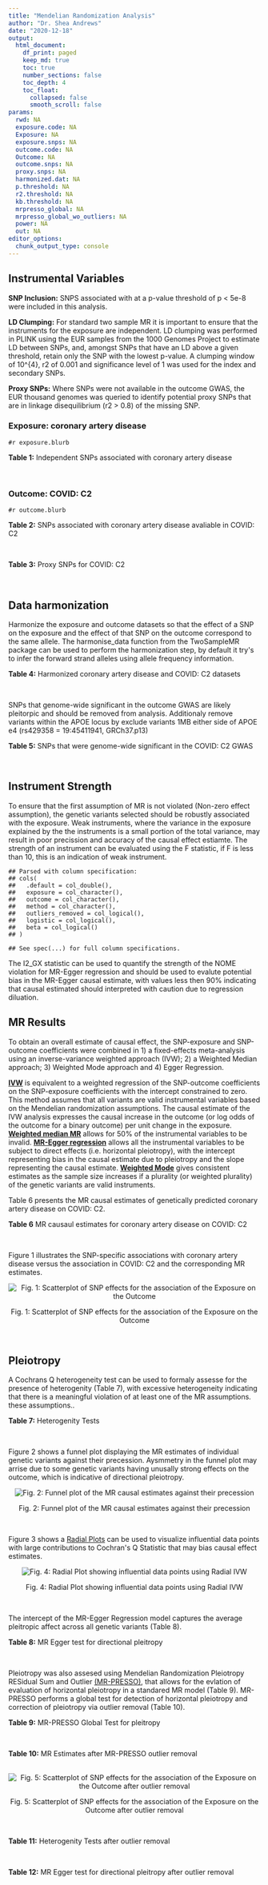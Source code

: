 ```yaml
---
title: "Mendelian Randomization Analysis"
author: "Dr. Shea Andrews"
date: "2020-12-18"
output:
  html_document:
    df_print: paged
    keep_md: true
    toc: true
    number_sections: false
    toc_depth: 4
    toc_float:
      collapsed: false
      smooth_scroll: false
params:
  rwd: NA
  exposure.code: NA
  Exposure: NA
  exposure.snps: NA
  outcome.code: NA
  Outcome: NA
  outcome.snps: NA
  proxy.snps: NA
  harmonized.dat: NA
  p.threshold: NA
  r2.threshold: NA
  kb.threshold: NA
  mrpresso_global: NA
  mrpresso_global_wo_outliers: NA
  power: NA
  out: NA
editor_options:
  chunk_output_type: console
---
```







## Instrumental Variables
**SNP Inclusion:** SNPS associated with at a p-value threshold of p < 5e-8 were included in this analysis.
<br>

**LD Clumping:** For standard two sample MR it is important to ensure that the instruments for the exposure are independent. LD clumping was performed in PLINK using the EUR samples from the 1000 Genomes Project to estimate LD between SNPs, and, amongst SNPs that have an LD above a given threshold, retain only the SNP with the lowest p-value. A clumping window of 10^{4}, r2 of 0.001 and significance level of 1 was used for the index and secondary SNPs.
<br>

**Proxy SNPs:** Where SNPs were not available in the outcome GWAS, the EUR thousand genomes was queried to identify potential proxy SNPs that are in linkage disequilibrium (r2 > 0.8) of the missing SNP.
<br>

### Exposure: coronary artery disease
`#r exposure.blurb`
<br>

**Table 1:** Independent SNPs associated with coronary artery disease
<div data-pagedtable="false">
  <script data-pagedtable-source type="application/json">
{"columns":[{"label":["SNP"],"name":[1],"type":["chr"],"align":["left"]},{"label":["CHROM"],"name":[2],"type":["dbl"],"align":["right"]},{"label":["POS"],"name":[3],"type":["dbl"],"align":["right"]},{"label":["REF"],"name":[4],"type":["chr"],"align":["left"]},{"label":["ALT"],"name":[5],"type":["chr"],"align":["left"]},{"label":["AF"],"name":[6],"type":["dbl"],"align":["right"]},{"label":["BETA"],"name":[7],"type":["dbl"],"align":["right"]},{"label":["SE"],"name":[8],"type":["dbl"],"align":["right"]},{"label":["Z"],"name":[9],"type":["dbl"],"align":["right"]},{"label":["P"],"name":[10],"type":["dbl"],"align":["right"]},{"label":["N"],"name":[11],"type":["dbl"],"align":["right"]},{"label":["TRAIT"],"name":[12],"type":["chr"],"align":["left"]}],"data":[{"1":"rs9970807","2":"1","3":"56965664","4":"C","5":"T","6":"0.084903","7":"-0.125750","8":"0.0166950","9":"-7.532200","10":"5.00e-14","11":"184305","12":"coronary_artery_disease"},{"1":"rs7528419","2":"1","3":"109817192","4":"A","5":"G","6":"0.214180","7":"-0.114530","8":"0.0114820","9":"-9.974740","10":"1.97e-23","11":"184305","12":"coronary_artery_disease"},{"1":"rs6689306","2":"1","3":"154395946","4":"A","5":"G","6":"0.552455","7":"-0.056012","8":"0.0094061","9":"-5.954859","10":"2.60e-09","11":"184305","12":"coronary_artery_disease"},{"1":"rs67180937","2":"1","3":"222823743","4":"T","5":"G","6":"0.663052","7":"0.078807","8":"0.0110551","9":"7.128565","10":"1.01e-12","11":"184305","12":"coronary_artery_disease"},{"1":"rs16986953","2":"2","3":"19942473","4":"G","5":"A","6":"0.104706","7":"0.085160","8":"0.0150265","9":"5.667320","10":"1.45e-08","11":"184305","12":"coronary_artery_disease"},{"1":"rs515135","2":"2","3":"21286057","4":"T","5":"C","6":"0.791985","7":"0.067499","8":"0.0121924","9":"5.536154","10":"3.09e-08","11":"184305","12":"coronary_artery_disease"},{"1":"rs7568458","2":"2","3":"85788175","4":"T","5":"A","6":"0.448518","7":"0.059618","8":"0.0095093","9":"6.269440","10":"3.62e-10","11":"184305","12":"coronary_artery_disease"},{"1":"rs17678683","2":"2","3":"145286559","4":"T","5":"G","6":"0.087681","7":"0.098786","8":"0.0166548","9":"5.931380","10":"3.00e-09","11":"184305","12":"coronary_artery_disease"},{"1":"rs115654617","2":"2","3":"203893999","4":"C","5":"A","6":"0.106962","7":"0.137846","8":"0.0158314","9":"8.707130","10":"3.12e-18","11":"184305","12":"coronary_artery_disease"},{"1":"rs1199338","2":"3","3":"138087467","4":"A","5":"C","6":"0.161866","7":"0.073596","8":"0.0124987","9":"5.888290","10":"3.90e-09","11":"184305","12":"coronary_artery_disease"},{"1":"rs17087335","2":"4","3":"57838583","4":"G","5":"T","6":"0.214637","7":"0.060764","8":"0.0111159","9":"5.466400","10":"4.59e-08","11":"184305","12":"coronary_artery_disease"},{"1":"rs4593108","2":"4","3":"148281001","4":"C","5":"G","6":"0.204651","7":"-0.070830","8":"0.0115558","9":"-6.129390","10":"8.82e-10","11":"184305","12":"coronary_artery_disease"},{"1":"rs9349379","2":"6","3":"12903957","4":"A","5":"G","6":"0.431606","7":"0.131836","8":"0.0096527","9":"13.657900","10":"1.81e-42","11":"184305","12":"coronary_artery_disease"},{"1":"rs56336142","2":"6","3":"39134099","4":"T","5":"C","6":"0.192738","7":"-0.066813","8":"0.0118763","9":"-5.625740","10":"1.85e-08","11":"184305","12":"coronary_artery_disease"},{"1":"rs12202017","2":"6","3":"134173151","4":"A","5":"G","6":"0.300047","7":"-0.066813","8":"0.0099612","9":"-6.707320","10":"1.98e-11","11":"184305","12":"coronary_artery_disease"},{"1":"rs9457927","2":"6","3":"160910282","4":"A","5":"G","6":"0.018743","7":"0.357354","8":"0.0373549","9":"9.566460","10":"1.11e-21","11":"184305","12":"coronary_artery_disease"},{"1":"rs55730499","2":"6","3":"161005610","4":"C","5":"T","6":"0.056243","7":"0.316641","8":"0.0242403","9":"13.062600","10":"5.39e-39","11":"184305","12":"coronary_artery_disease"},{"1":"rs2107595","2":"7","3":"19049388","4":"G","5":"A","6":"0.200470","7":"0.073415","8":"0.0112951","9":"6.499720","10":"8.05e-11","11":"184305","12":"coronary_artery_disease"},{"1":"rs11556924","2":"7","3":"129663496","4":"C","5":"T","6":"0.313325","7":"-0.072569","8":"0.0110605","9":"-6.561100","10":"5.34e-11","11":"184305","12":"coronary_artery_disease"},{"1":"rs3918226","2":"7","3":"150690176","4":"C","5":"T","6":"0.064515","7":"0.133315","8":"0.0221275","9":"6.024860","10":"1.69e-09","11":"184305","12":"coronary_artery_disease"},{"1":"rs2891168","2":"9","3":"22098619","4":"A","5":"G","6":"0.488668","7":"0.193401","8":"0.0091877","9":"21.050000","10":"2.29e-98","11":"184305","12":"coronary_artery_disease"},{"1":"rs2519093","2":"9","3":"136141870","4":"C","5":"T","6":"0.190872","7":"0.079704","8":"0.0117524","9":"6.781930","10":"1.19e-11","11":"184305","12":"coronary_artery_disease"},{"1":"rs2487928","2":"10","3":"30323892","4":"G","5":"A","6":"0.418221","7":"0.062633","8":"0.0095049","9":"6.589550","10":"4.41e-11","11":"184305","12":"coronary_artery_disease"},{"1":"rs1870634","2":"10","3":"44480811","4":"T","5":"G","6":"0.637485","7":"0.075878","8":"0.0097113","9":"7.813372","10":"5.55e-15","11":"184305","12":"coronary_artery_disease"},{"1":"rs1412444","2":"10","3":"91002927","4":"C","5":"T","6":"0.369131","7":"0.066812","8":"0.0096809","9":"6.901420","10":"5.15e-12","11":"184305","12":"coronary_artery_disease"},{"1":"rs11191416","2":"10","3":"104604916","4":"T","5":"G","6":"0.127470","7":"-0.079249","8":"0.0135252","9":"-5.859360","10":"4.65e-09","11":"184305","12":"coronary_artery_disease"},{"1":"rs10840293","2":"11","3":"9751196","4":"G","5":"A","6":"0.549821","7":"0.054714","8":"0.0096190","9":"5.688117","10":"1.28e-08","11":"184305","12":"coronary_artery_disease"},{"1":"rs2128739","2":"11","3":"103673277","4":"A","5":"C","6":"0.676464","7":"-0.065565","8":"0.0100568","9":"-6.519469","10":"7.05e-11","11":"184305","12":"coronary_artery_disease"},{"1":"rs2681472","2":"12","3":"90008959","4":"A","5":"G","6":"0.201306","7":"0.074114","8":"0.0113331","9":"6.539610","10":"6.17e-11","11":"184305","12":"coronary_artery_disease"},{"1":"rs11065979","2":"12","3":"112059557","4":"C","5":"T","6":"0.365499","7":"0.068556","8":"0.0107672","9":"6.367110","10":"1.93e-10","11":"184305","12":"coronary_artery_disease"},{"1":"rs11838776","2":"13","3":"111040681","4":"G","5":"A","6":"0.263277","7":"0.068566","8":"0.0107552","9":"6.375150","10":"1.83e-10","11":"184305","12":"coronary_artery_disease"},{"1":"rs10139550","2":"14","3":"100145710","4":"C","5":"G","6":"0.423033","7":"0.055380","8":"0.0097569","9":"5.675980","10":"1.38e-08","11":"184305","12":"coronary_artery_disease"},{"1":"rs56062135","2":"15","3":"67455630","4":"C","5":"T","6":"0.205729","7":"-0.069743","8":"0.0118937","9":"-5.863860","10":"4.52e-09","11":"184305","12":"coronary_artery_disease"},{"1":"rs4468572","2":"15","3":"79124475","4":"T","5":"C","6":"0.585831","7":"0.077234","8":"0.0095277","9":"8.106259","10":"4.44e-16","11":"184305","12":"coronary_artery_disease"},{"1":"rs8042271","2":"15","3":"89574218","4":"G","5":"A","6":"0.097718","7":"-0.096711","8":"0.0175662","9":"-5.505516","10":"3.68e-08","11":"184305","12":"coronary_artery_disease"},{"1":"rs7212798","2":"17","3":"59013488","4":"T","5":"C","6":"0.146516","7":"0.079961","8":"0.0142216","9":"5.622500","10":"1.88e-08","11":"184305","12":"coronary_artery_disease"},{"1":"rs663129","2":"18","3":"57838401","4":"G","5":"A","6":"0.256835","7":"0.058163","8":"0.0105173","9":"5.530220","10":"3.20e-08","11":"184305","12":"coronary_artery_disease"},{"1":"rs56289821","2":"19","3":"11188247","4":"G","5":"A","6":"0.100378","7":"-0.133610","8":"0.0170415","9":"-7.840270","10":"4.44e-15","11":"184305","12":"coronary_artery_disease"},{"1":"rs4420638","2":"19","3":"45422946","4":"A","5":"G","6":"0.166036","7":"0.091906","8":"0.0140977","9":"6.519220","10":"7.07e-11","11":"184305","12":"coronary_artery_disease"},{"1":"rs28451064","2":"21","3":"35593827","4":"G","5":"A","6":"0.121186","7":"0.127571","8":"0.0159520","9":"7.997180","10":"1.33e-15","11":"184305","12":"coronary_artery_disease"},{"1":"rs180803","2":"22","3":"24658858","4":"G","5":"T","6":"0.029268","7":"-0.180923","8":"0.0283062","9":"-6.391639","10":"1.64e-10","11":"184305","12":"coronary_artery_disease"}],"options":{"columns":{"min":{},"max":[10]},"rows":{"min":[10],"max":[10]},"pages":{}}}
  </script>
</div>
<br>

### Outcome: COVID: C2
`#r outcome.blurb`
<br>

**Table 2:** SNPs associated with coronary artery disease avaliable in COVID: C2
<div data-pagedtable="false">
  <script data-pagedtable-source type="application/json">
{"columns":[{"label":["SNP"],"name":[1],"type":["chr"],"align":["left"]},{"label":["CHROM"],"name":[2],"type":["dbl"],"align":["right"]},{"label":["POS"],"name":[3],"type":["dbl"],"align":["right"]},{"label":["REF"],"name":[4],"type":["chr"],"align":["left"]},{"label":["ALT"],"name":[5],"type":["chr"],"align":["left"]},{"label":["AF"],"name":[6],"type":["dbl"],"align":["right"]},{"label":["BETA"],"name":[7],"type":["dbl"],"align":["right"]},{"label":["SE"],"name":[8],"type":["dbl"],"align":["right"]},{"label":["Z"],"name":[9],"type":["dbl"],"align":["right"]},{"label":["P"],"name":[10],"type":["dbl"],"align":["right"]},{"label":["N"],"name":[11],"type":["dbl"],"align":["right"]},{"label":["TRAIT"],"name":[12],"type":["chr"],"align":["left"]}],"data":[{"1":"rs9970807","2":"1","3":"56965664","4":"C","5":"T","6":"0.09722","7":"-3.7619e-02","8":"0.018219","9":"-2.06482244","10":"3.893e-02","11":"1393695","12":"covid_vs._population__eur"},{"1":"rs7528419","2":"1","3":"109817192","4":"A","5":"G","6":"0.22230","7":"-1.6701e-03","8":"0.012650","9":"-0.13202372","10":"8.950e-01","11":"1393695","12":"covid_vs._population__eur"},{"1":"rs6689306","2":"1","3":"154395946","4":"A","5":"G","6":"0.56770","7":"-1.7368e-02","8":"0.011021","9":"-1.57590055","10":"1.151e-01","11":"1378020","12":"covid_vs._population__eur"},{"1":"rs67180937","2":"1","3":"222823743","4":"T","5":"G","6":"0.72510","7":"1.7333e-02","8":"0.019328","9":"0.89678187","10":"3.698e-01","11":"630585","12":"covid_vs._population__eur"},{"1":"rs16986953","2":"2","3":"19942473","4":"G","5":"A","6":"0.07376","7":"-1.2230e-02","8":"0.020091","9":"-0.60873028","10":"5.427e-01","11":"1393695","12":"covid_vs._population__eur"},{"1":"rs515135","2":"2","3":"21286057","4":"T","5":"C","6":"0.81790","7":"-1.7656e-02","8":"0.013612","9":"-1.29709080","10":"1.946e-01","11":"1383639","12":"covid_vs._population__eur"},{"1":"rs7568458","2":"2","3":"85788175","4":"T","5":"A","6":"0.44740","7":"-1.9004e-02","8":"0.010485","9":"-1.81249404","10":"6.991e-02","11":"1393694","12":"covid_vs._population__eur"},{"1":"rs17678683","2":"2","3":"145286559","4":"T","5":"G","6":"0.10260","7":"4.6212e-03","8":"0.018187","9":"0.25409358","10":"7.994e-01","11":"1393995","12":"covid_vs._population__eur"},{"1":"rs115654617","2":"2","3":"203893999","4":"C","5":"A","6":"0.12820","7":"-8.8760e-03","8":"0.015596","9":"-0.56912029","10":"5.693e-01","11":"1393995","12":"covid_vs._population__eur"},{"1":"rs1199338","2":"3","3":"138087467","4":"A","5":"C","6":"0.16240","7":"7.1910e-03","8":"0.014185","9":"0.50694395","10":"6.122e-01","11":"1393695","12":"covid_vs._population__eur"},{"1":"rs17087335","2":"4","3":"57838583","4":"G","5":"T","6":"0.20770","7":"6.7215e-03","8":"0.013264","9":"0.50674759","10":"6.123e-01","11":"1393695","12":"covid_vs._population__eur"},{"1":"rs4593108","2":"4","3":"148281001","4":"C","5":"G","6":"0.17860","7":"-7.3376e-03","8":"0.014377","9":"-0.51037073","10":"6.098e-01","11":"1383639","12":"covid_vs._population__eur"},{"1":"rs9349379","2":"6","3":"12903957","4":"A","5":"G","6":"0.41850","7":"-1.3790e-02","8":"0.010605","9":"-1.30033003","10":"1.935e-01","11":"1393695","12":"covid_vs._population__eur"},{"1":"rs56336142","2":"6","3":"39134099","4":"T","5":"C","6":"0.22630","7":"-1.9535e-03","8":"0.013257","9":"-0.14735611","10":"8.829e-01","11":"1383637","12":"covid_vs._population__eur"},{"1":"rs12202017","2":"6","3":"134173151","4":"A","5":"G","6":"0.27320","7":"-3.3946e-02","8":"0.012567","9":"-2.70120156","10":"6.908e-03","11":"1374519","12":"covid_vs._population__eur"},{"1":"rs9457927","2":"6","3":"160910282","4":"A","5":"G","6":"0.02435","7":"1.5506e-03","8":"0.043319","9":"0.03579492","10":"9.714e-01","11":"1382975","12":"covid_vs._population__eur"},{"1":"rs55730499","2":"6","3":"161005610","4":"C","5":"T","6":"0.07249","7":"-6.0944e-03","8":"0.021085","9":"-0.28903960","10":"7.725e-01","11":"1393995","12":"covid_vs._population__eur"},{"1":"rs2107595","2":"7","3":"19049388","4":"G","5":"A","6":"0.17330","7":"9.1964e-03","8":"0.014895","9":"0.61741524","10":"5.370e-01","11":"1374519","12":"covid_vs._population__eur"},{"1":"rs11556924","2":"7","3":"129663496","4":"C","5":"T","6":"0.36860","7":"-2.2129e-02","8":"0.010728","9":"-2.06273304","10":"3.914e-02","11":"1393695","12":"covid_vs._population__eur"},{"1":"rs3918226","2":"7","3":"150690176","4":"C","5":"T","6":"0.08606","7":"5.7996e-03","8":"0.019738","9":"0.29382916","10":"7.689e-01","11":"1383639","12":"covid_vs._population__eur"},{"1":"rs2891168","2":"9","3":"22098619","4":"A","5":"G","6":"0.46620","7":"7.8104e-04","8":"0.010482","9":"0.07451250","10":"9.406e-01","11":"1393695","12":"covid_vs._population__eur"},{"1":"rs2519093","2":"9","3":"136141870","4":"C","5":"T","6":"0.18480","7":"1.0131e-01","8":"0.013505","9":"7.50167000","10":"6.304e-14","11":"1378242","12":"covid_vs._population__eur"},{"1":"rs2487928","2":"10","3":"30323892","4":"G","5":"A","6":"0.45360","7":"9.7287e-03","8":"0.010908","9":"0.89188669","10":"3.724e-01","11":"1383639","12":"covid_vs._population__eur"},{"1":"rs1870634","2":"10","3":"44480811","4":"T","5":"G","6":"0.67110","7":"9.8367e-03","8":"0.011094","9":"0.88666847","10":"3.753e-01","11":"1393995","12":"covid_vs._population__eur"},{"1":"rs1412444","2":"10","3":"91002927","4":"C","5":"T","6":"0.35910","7":"-5.3552e-03","8":"0.011004","9":"-0.48665940","10":"6.265e-01","11":"1393695","12":"covid_vs._population__eur"},{"1":"rs11191416","2":"10","3":"104604916","4":"T","5":"G","6":"0.10230","7":"-2.3320e-02","8":"0.018349","9":"-1.27091395","10":"2.038e-01","11":"1384575","12":"covid_vs._population__eur"},{"1":"rs10840293","2":"11","3":"9751196","4":"G","5":"A","6":"0.58670","7":"2.3908e-02","8":"0.016827","9":"1.42081179","10":"1.554e-01","11":"1279534","12":"covid_vs._population__eur"},{"1":"rs2128739","2":"11","3":"103673277","4":"A","5":"C","6":"0.73360","7":"9.5019e-05","8":"0.015954","9":"0.00595581","10":"9.952e-01","11":"1298710","12":"covid_vs._population__eur"},{"1":"rs2681472","2":"12","3":"90008959","4":"A","5":"G","6":"0.15850","7":"-8.1576e-03","8":"0.013823","9":"-0.59014686","10":"5.551e-01","11":"1393695","12":"covid_vs._population__eur"},{"1":"rs11065979","2":"12","3":"112059557","4":"C","5":"T","6":"0.40800","7":"-2.6078e-02","8":"0.015584","9":"-1.67338296","10":"9.425e-02","11":"1288654","12":"covid_vs._population__eur"},{"1":"rs11838776","2":"13","3":"111040681","4":"G","5":"A","6":"0.28220","7":"-1.2736e-02","8":"0.012511","9":"-1.01798417","10":"3.087e-01","11":"1374519","12":"covid_vs._population__eur"},{"1":"rs10139550","2":"14","3":"100145710","4":"C","5":"G","6":"0.43300","7":"5.5432e-03","8":"0.010895","9":"0.50878385","10":"6.109e-01","11":"1383639","12":"covid_vs._population__eur"},{"1":"rs56062135","2":"15","3":"67455630","4":"C","5":"T","6":"0.24550","7":"9.1865e-03","8":"0.012671","9":"0.72500197","10":"4.684e-01","11":"1384575","12":"covid_vs._population__eur"},{"1":"rs4468572","2":"15","3":"79124475","4":"T","5":"C","6":"0.59670","7":"1.6924e-02","8":"0.010945","9":"1.54627684","10":"1.220e-01","11":"1383639","12":"covid_vs._population__eur"},{"1":"rs8042271","2":"15","3":"89574218","4":"G","5":"A","6":"0.07081","7":"-4.0008e-02","8":"0.026266","9":"-1.52318587","10":"1.277e-01","11":"1383639","12":"covid_vs._population__eur"},{"1":"rs7212798","2":"17","3":"59013488","4":"T","5":"C","6":"0.15400","7":"-1.9843e-02","8":"0.016144","9":"-1.22912537","10":"2.190e-01","11":"1196736","12":"covid_vs._population__eur"},{"1":"rs663129","2":"18","3":"57838401","4":"G","5":"A","6":"0.22860","7":"-5.0172e-03","8":"0.012324","9":"-0.40710808","10":"6.839e-01","11":"1393031","12":"covid_vs._population__eur"},{"1":"rs56289821","2":"19","3":"11188247","4":"G","5":"A","6":"0.11230","7":"-2.1007e-02","8":"0.016203","9":"-1.29648830","10":"1.948e-01","11":"1393995","12":"covid_vs._population__eur"},{"1":"rs4420638","2":"19","3":"45422946","4":"A","5":"G","6":"0.20660","7":"3.0370e-02","8":"0.013685","9":"2.21921812","10":"2.648e-02","11":"1393695","12":"covid_vs._population__eur"},{"1":"rs28451064","2":"21","3":"35593827","4":"G","5":"A","6":"0.14130","7":"-2.0575e-02","8":"0.016452","9":"-1.25060783","10":"2.111e-01","11":"1383639","12":"covid_vs._population__eur"},{"1":"rs180803","2":"NA","3":"NA","4":"NA","5":"NA","6":"NA","7":"NA","8":"NA","9":"NA","10":"NA","11":"NA","12":"NA"}],"options":{"columns":{"min":{},"max":[10]},"rows":{"min":[10],"max":[10]},"pages":{}}}
  </script>
</div>
<br>

**Table 3:** Proxy SNPs for COVID: C2
<div data-pagedtable="false">
  <script data-pagedtable-source type="application/json">
{"columns":[{"label":["target_snp"],"name":[1],"type":["chr"],"align":["left"]},{"label":["proxy_snp"],"name":[2],"type":["chr"],"align":["left"]},{"label":["ld.r2"],"name":[3],"type":["dbl"],"align":["right"]},{"label":["Dprime"],"name":[4],"type":["dbl"],"align":["right"]},{"label":["PHASE"],"name":[5],"type":["chr"],"align":["left"]},{"label":["X12"],"name":[6],"type":["lgl"],"align":["right"]},{"label":["CHROM"],"name":[7],"type":["dbl"],"align":["right"]},{"label":["POS"],"name":[8],"type":["dbl"],"align":["right"]},{"label":["REF.proxy"],"name":[9],"type":["lgl"],"align":["right"]},{"label":["ALT.proxy"],"name":[10],"type":["chr"],"align":["left"]},{"label":["AF"],"name":[11],"type":["dbl"],"align":["right"]},{"label":["BETA"],"name":[12],"type":["dbl"],"align":["right"]},{"label":["SE"],"name":[13],"type":["dbl"],"align":["right"]},{"label":["Z"],"name":[14],"type":["dbl"],"align":["right"]},{"label":["P"],"name":[15],"type":["dbl"],"align":["right"]},{"label":["N"],"name":[16],"type":["dbl"],"align":["right"]},{"label":["TRAIT"],"name":[17],"type":["chr"],"align":["left"]},{"label":["ref"],"name":[18],"type":["lgl"],"align":["right"]},{"label":["ref.proxy"],"name":[19],"type":["chr"],"align":["left"]},{"label":["alt"],"name":[20],"type":["chr"],"align":["left"]},{"label":["alt.proxy"],"name":[21],"type":["lgl"],"align":["right"]},{"label":["ALT"],"name":[22],"type":["lgl"],"align":["right"]},{"label":["REF"],"name":[23],"type":["chr"],"align":["left"]},{"label":["proxy.outcome"],"name":[24],"type":["lgl"],"align":["right"]}],"data":[{"1":"rs180803","2":"rs5760293","3":"1","4":"1","5":"TG/GT","6":"NA","7":"22","8":"24662171","9":"TRUE","10":"G","11":"0.01608","12":"-0.032894","13":"0.053102","14":"-0.6194494","15":"0.5356","16":"1371866","17":"covid_vs._population__eur","18":"TRUE","19":"G","20":"G","21":"TRUE","22":"TRUE","23":"G","24":"TRUE"}],"options":{"columns":{"min":{},"max":[10]},"rows":{"min":[10],"max":[10]},"pages":{}}}
  </script>
</div>
<br>

## Data harmonization
Harmonize the exposure and outcome datasets so that the effect of a SNP on the exposure and the effect of that SNP on the outcome correspond to the same allele. The harmonise_data function from the TwoSampleMR package can be used to perform the harmonization step, by default it try's to infer the forward strand alleles using allele frequency information.
<br>

**Table 4:** Harmonized coronary artery disease and COVID: C2 datasets
<div data-pagedtable="false">
  <script data-pagedtable-source type="application/json">
{"columns":[{"label":["SNP"],"name":[1],"type":["chr"],"align":["left"]},{"label":["effect_allele.exposure"],"name":[2],"type":["chr"],"align":["left"]},{"label":["other_allele.exposure"],"name":[3],"type":["chr"],"align":["left"]},{"label":["effect_allele.outcome"],"name":[4],"type":["chr"],"align":["left"]},{"label":["other_allele.outcome"],"name":[5],"type":["chr"],"align":["left"]},{"label":["beta.exposure"],"name":[6],"type":["dbl"],"align":["right"]},{"label":["beta.outcome"],"name":[7],"type":["dbl"],"align":["right"]},{"label":["eaf.exposure"],"name":[8],"type":["dbl"],"align":["right"]},{"label":["eaf.outcome"],"name":[9],"type":["dbl"],"align":["right"]},{"label":["remove"],"name":[10],"type":["lgl"],"align":["right"]},{"label":["palindromic"],"name":[11],"type":["lgl"],"align":["right"]},{"label":["ambiguous"],"name":[12],"type":["lgl"],"align":["right"]},{"label":["id.outcome"],"name":[13],"type":["chr"],"align":["left"]},{"label":["chr.outcome"],"name":[14],"type":["dbl"],"align":["right"]},{"label":["pos.outcome"],"name":[15],"type":["dbl"],"align":["right"]},{"label":["se.outcome"],"name":[16],"type":["dbl"],"align":["right"]},{"label":["z.outcome"],"name":[17],"type":["dbl"],"align":["right"]},{"label":["pval.outcome"],"name":[18],"type":["dbl"],"align":["right"]},{"label":["samplesize.outcome"],"name":[19],"type":["dbl"],"align":["right"]},{"label":["outcome"],"name":[20],"type":["chr"],"align":["left"]},{"label":["mr_keep.outcome"],"name":[21],"type":["lgl"],"align":["right"]},{"label":["pval_origin.outcome"],"name":[22],"type":["chr"],"align":["left"]},{"label":["chr.exposure"],"name":[23],"type":["dbl"],"align":["right"]},{"label":["pos.exposure"],"name":[24],"type":["dbl"],"align":["right"]},{"label":["se.exposure"],"name":[25],"type":["dbl"],"align":["right"]},{"label":["z.exposure"],"name":[26],"type":["dbl"],"align":["right"]},{"label":["pval.exposure"],"name":[27],"type":["dbl"],"align":["right"]},{"label":["samplesize.exposure"],"name":[28],"type":["dbl"],"align":["right"]},{"label":["exposure"],"name":[29],"type":["chr"],"align":["left"]},{"label":["mr_keep.exposure"],"name":[30],"type":["lgl"],"align":["right"]},{"label":["pval_origin.exposure"],"name":[31],"type":["chr"],"align":["left"]},{"label":["id.exposure"],"name":[32],"type":["chr"],"align":["left"]},{"label":["action"],"name":[33],"type":["dbl"],"align":["right"]},{"label":["mr_keep"],"name":[34],"type":["lgl"],"align":["right"]},{"label":["pt"],"name":[35],"type":["dbl"],"align":["right"]},{"label":["pleitropy_keep"],"name":[36],"type":["lgl"],"align":["right"]},{"label":["mrpresso_RSSobs"],"name":[37],"type":["dbl"],"align":["right"]},{"label":["mrpresso_pval"],"name":[38],"type":["chr"],"align":["left"]},{"label":["mrpresso_keep"],"name":[39],"type":["lgl"],"align":["right"]}],"data":[{"1":"rs10139550","2":"G","3":"C","4":"G","5":"C","6":"0.055380","7":"5.5432e-03","8":"0.423033","9":"0.43300","10":"FALSE","11":"TRUE","12":"TRUE","13":"Urkjfi","14":"14","15":"100145710","16":"0.010895","17":"0.50878385","18":"6.109e-01","19":"1383639","20":"covidhgi2020anaC2v4eur23andMe","21":"TRUE","22":"reported","23":"14","24":"100145710","25":"0.0097569","26":"5.675980","27":"1.38e-08","28":"184305","29":"Nikpay2015cad","30":"TRUE","31":"reported","32":"YZY8xq","33":"2","34":"FALSE","35":"5e-08","36":"TRUE","37":"NA","38":"NA","39":"NA"},{"1":"rs10840293","2":"A","3":"G","4":"A","5":"G","6":"0.054714","7":"2.3908e-02","8":"0.549821","9":"0.58670","10":"FALSE","11":"FALSE","12":"FALSE","13":"Urkjfi","14":"11","15":"9751196","16":"0.016827","17":"1.42081179","18":"1.554e-01","19":"1279534","20":"covidhgi2020anaC2v4eur23andMe","21":"TRUE","22":"reported","23":"11","24":"9751196","25":"0.0096190","26":"5.688117","27":"1.28e-08","28":"184305","29":"Nikpay2015cad","30":"TRUE","31":"reported","32":"YZY8xq","33":"2","34":"TRUE","35":"5e-08","36":"TRUE","37":"4.430082e-04","38":"1","39":"TRUE"},{"1":"rs11065979","2":"T","3":"C","4":"T","5":"C","6":"0.068556","7":"-2.6078e-02","8":"0.365499","9":"0.40800","10":"FALSE","11":"FALSE","12":"FALSE","13":"Urkjfi","14":"12","15":"112059557","16":"0.015584","17":"-1.67338296","18":"9.425e-02","19":"1288654","20":"covidhgi2020anaC2v4eur23andMe","21":"TRUE","22":"reported","23":"12","24":"112059557","25":"0.0107672","26":"6.367110","27":"1.93e-10","28":"184305","29":"Nikpay2015cad","30":"TRUE","31":"reported","32":"YZY8xq","33":"2","34":"TRUE","35":"5e-08","36":"TRUE","37":"9.061811e-04","38":"1","39":"TRUE"},{"1":"rs11191416","2":"G","3":"T","4":"G","5":"T","6":"-0.079249","7":"-2.3320e-02","8":"0.127470","9":"0.10230","10":"FALSE","11":"FALSE","12":"FALSE","13":"Urkjfi","14":"10","15":"104604916","16":"0.018349","17":"-1.27091395","18":"2.038e-01","19":"1384575","20":"covidhgi2020anaC2v4eur23andMe","21":"TRUE","22":"reported","23":"10","24":"104604916","25":"0.0135252","26":"-5.859360","27":"4.65e-09","28":"184305","29":"Nikpay2015cad","30":"TRUE","31":"reported","32":"YZY8xq","33":"2","34":"TRUE","35":"5e-08","36":"TRUE","37":"3.684658e-04","38":"1","39":"TRUE"},{"1":"rs11556924","2":"T","3":"C","4":"T","5":"C","6":"-0.072569","7":"-2.2129e-02","8":"0.313325","9":"0.36860","10":"FALSE","11":"FALSE","12":"FALSE","13":"Urkjfi","14":"7","15":"129663496","16":"0.010728","17":"-2.06273304","18":"3.914e-02","19":"1393695","20":"covidhgi2020anaC2v4eur23andMe","21":"TRUE","22":"reported","23":"7","24":"129663496","25":"0.0110605","26":"-6.561100","27":"5.34e-11","28":"184305","29":"Nikpay2015cad","30":"TRUE","31":"reported","32":"YZY8xq","33":"2","34":"TRUE","35":"5e-08","36":"TRUE","37":"3.467218e-04","38":"1","39":"TRUE"},{"1":"rs115654617","2":"A","3":"C","4":"A","5":"C","6":"0.137846","7":"-8.8760e-03","8":"0.106962","9":"0.12820","10":"FALSE","11":"FALSE","12":"FALSE","13":"Urkjfi","14":"2","15":"203893999","16":"0.015596","17":"-0.56912029","18":"5.693e-01","19":"1393995","20":"covidhgi2020anaC2v4eur23andMe","21":"TRUE","22":"reported","23":"2","24":"203893999","25":"0.0158314","26":"8.707130","27":"3.12e-18","28":"184305","29":"Nikpay2015cad","30":"TRUE","31":"reported","32":"YZY8xq","33":"2","34":"TRUE","35":"5e-08","36":"TRUE","37":"2.907377e-04","38":"1","39":"TRUE"},{"1":"rs11838776","2":"A","3":"G","4":"A","5":"G","6":"0.068566","7":"-1.2736e-02","8":"0.263277","9":"0.28220","10":"FALSE","11":"FALSE","12":"FALSE","13":"Urkjfi","14":"13","15":"111040681","16":"0.012511","17":"-1.01798417","18":"3.087e-01","19":"1374519","20":"covidhgi2020anaC2v4eur23andMe","21":"TRUE","22":"reported","23":"13","24":"111040681","25":"0.0107552","26":"6.375150","27":"1.83e-10","28":"184305","29":"Nikpay2015cad","30":"TRUE","31":"reported","32":"YZY8xq","33":"2","34":"TRUE","35":"5e-08","36":"TRUE","37":"2.795666e-04","38":"1","39":"TRUE"},{"1":"rs1199338","2":"C","3":"A","4":"C","5":"A","6":"0.073596","7":"7.1910e-03","8":"0.161866","9":"0.16240","10":"FALSE","11":"FALSE","12":"FALSE","13":"Urkjfi","14":"3","15":"138087467","16":"0.014185","17":"0.50694395","18":"6.122e-01","19":"1393695","20":"covidhgi2020anaC2v4eur23andMe","21":"TRUE","22":"reported","23":"3","24":"138087467","25":"0.0124987","26":"5.888290","27":"3.90e-09","28":"184305","29":"Nikpay2015cad","30":"TRUE","31":"reported","32":"YZY8xq","33":"2","34":"TRUE","35":"5e-08","36":"TRUE","37":"1.046535e-05","38":"1","39":"TRUE"},{"1":"rs12202017","2":"G","3":"A","4":"G","5":"A","6":"-0.066813","7":"-3.3946e-02","8":"0.300047","9":"0.27320","10":"FALSE","11":"FALSE","12":"FALSE","13":"Urkjfi","14":"6","15":"134173151","16":"0.012567","17":"-2.70120156","18":"6.908e-03","19":"1374519","20":"covidhgi2020anaC2v4eur23andMe","21":"TRUE","22":"reported","23":"6","24":"134173151","25":"0.0099612","26":"-6.707320","27":"1.98e-11","28":"184305","29":"Nikpay2015cad","30":"TRUE","31":"reported","32":"YZY8xq","33":"2","34":"TRUE","35":"5e-08","36":"TRUE","37":"9.461322e-04","38":"0.5616","39":"TRUE"},{"1":"rs1412444","2":"T","3":"C","4":"T","5":"C","6":"0.066812","7":"-5.3552e-03","8":"0.369131","9":"0.35910","10":"FALSE","11":"FALSE","12":"FALSE","13":"Urkjfi","14":"10","15":"91002927","16":"0.011004","17":"-0.48665940","18":"6.265e-01","19":"1393695","20":"covidhgi2020anaC2v4eur23andMe","21":"TRUE","22":"reported","23":"10","24":"91002927","25":"0.0096809","26":"6.901420","27":"5.15e-12","28":"184305","29":"Nikpay2015cad","30":"TRUE","31":"reported","32":"YZY8xq","33":"2","34":"TRUE","35":"5e-08","36":"TRUE","37":"8.390322e-05","38":"1","39":"TRUE"},{"1":"rs16986953","2":"A","3":"G","4":"A","5":"G","6":"0.085160","7":"-1.2230e-02","8":"0.104706","9":"0.07376","10":"FALSE","11":"FALSE","12":"FALSE","13":"Urkjfi","14":"2","15":"19942473","16":"0.020091","17":"-0.60873028","18":"5.427e-01","19":"1393695","20":"covidhgi2020anaC2v4eur23andMe","21":"TRUE","22":"reported","23":"2","24":"19942473","25":"0.0150265","26":"5.667320","27":"1.45e-08","28":"184305","29":"Nikpay2015cad","30":"TRUE","31":"reported","32":"YZY8xq","33":"2","34":"TRUE","35":"5e-08","36":"TRUE","37":"2.895333e-04","38":"1","39":"TRUE"},{"1":"rs17087335","2":"T","3":"G","4":"T","5":"G","6":"0.060764","7":"6.7215e-03","8":"0.214637","9":"0.20770","10":"FALSE","11":"FALSE","12":"FALSE","13":"Urkjfi","14":"4","15":"57838583","16":"0.013264","17":"0.50674759","18":"6.123e-01","19":"1393695","20":"covidhgi2020anaC2v4eur23andMe","21":"TRUE","22":"reported","23":"4","24":"57838583","25":"0.0111159","26":"5.466400","27":"4.59e-08","28":"184305","29":"Nikpay2015cad","30":"TRUE","31":"reported","32":"YZY8xq","33":"2","34":"TRUE","35":"5e-08","36":"TRUE","37":"1.194112e-05","38":"1","39":"TRUE"},{"1":"rs17678683","2":"G","3":"T","4":"G","5":"T","6":"0.098786","7":"4.6212e-03","8":"0.087681","9":"0.10260","10":"FALSE","11":"FALSE","12":"FALSE","13":"Urkjfi","14":"2","15":"145286559","16":"0.018187","17":"0.25409358","18":"7.994e-01","19":"1393995","20":"covidhgi2020anaC2v4eur23andMe","21":"TRUE","22":"reported","23":"2","24":"145286559","25":"0.0166548","26":"5.931380","27":"3.00e-09","28":"184305","29":"Nikpay2015cad","30":"TRUE","31":"reported","32":"YZY8xq","33":"2","34":"TRUE","35":"5e-08","36":"TRUE","37":"5.778024e-07","38":"1","39":"TRUE"},{"1":"rs180803","2":"T","3":"G","4":"T","5":"G","6":"-0.180923","7":"-3.2894e-02","8":"0.029268","9":"0.01608","10":"FALSE","11":"FALSE","12":"FALSE","13":"Urkjfi","14":"22","15":"24662171","16":"0.053102","17":"-0.61944936","18":"5.356e-01","19":"1371866","20":"covidhgi2020anaC2v4eur23andMe","21":"TRUE","22":"reported","23":"22","24":"24658858","25":"0.0283062","26":"-6.391639","27":"1.64e-10","28":"184305","29":"Nikpay2015cad","30":"TRUE","31":"reported","32":"YZY8xq","33":"2","34":"TRUE","35":"5e-08","36":"TRUE","37":"5.381086e-04","38":"1","39":"TRUE"},{"1":"rs1870634","2":"G","3":"T","4":"G","5":"T","6":"0.075878","7":"9.8367e-03","8":"0.637485","9":"0.67110","10":"FALSE","11":"FALSE","12":"FALSE","13":"Urkjfi","14":"10","15":"44480811","16":"0.011094","17":"0.88666847","18":"3.753e-01","19":"1393995","20":"covidhgi2020anaC2v4eur23andMe","21":"TRUE","22":"reported","23":"10","24":"44480811","25":"0.0097113","26":"7.813372","27":"5.55e-15","28":"184305","29":"Nikpay2015cad","30":"TRUE","31":"reported","32":"YZY8xq","33":"2","34":"TRUE","35":"5e-08","36":"TRUE","37":"3.424880e-05","38":"1","39":"TRUE"},{"1":"rs2107595","2":"A","3":"G","4":"A","5":"G","6":"0.073415","7":"9.1964e-03","8":"0.200470","9":"0.17330","10":"FALSE","11":"FALSE","12":"FALSE","13":"Urkjfi","14":"7","15":"19049388","16":"0.014895","17":"0.61741524","18":"5.370e-01","19":"1374519","20":"covidhgi2020anaC2v4eur23andMe","21":"TRUE","22":"reported","23":"7","24":"19049388","25":"0.0112951","26":"6.499720","27":"8.05e-11","28":"184305","29":"Nikpay2015cad","30":"TRUE","31":"reported","32":"YZY8xq","33":"2","34":"TRUE","35":"5e-08","36":"TRUE","37":"2.778592e-05","38":"1","39":"TRUE"},{"1":"rs2128739","2":"C","3":"A","4":"C","5":"A","6":"-0.065565","7":"9.5019e-05","8":"0.676464","9":"0.73360","10":"FALSE","11":"FALSE","12":"FALSE","13":"Urkjfi","14":"11","15":"103673277","16":"0.015954","17":"0.00595581","18":"9.952e-01","19":"1298710","20":"covidhgi2020anaC2v4eur23andMe","21":"TRUE","22":"reported","23":"11","24":"103673277","25":"0.0100568","26":"-6.519469","27":"7.05e-11","28":"184305","29":"Nikpay2015cad","30":"TRUE","31":"reported","32":"YZY8xq","33":"2","34":"TRUE","35":"5e-08","36":"TRUE","37":"1.362306e-05","38":"1","39":"TRUE"},{"1":"rs2487928","2":"A","3":"G","4":"A","5":"G","6":"0.062633","7":"9.7287e-03","8":"0.418221","9":"0.45360","10":"FALSE","11":"FALSE","12":"FALSE","13":"Urkjfi","14":"10","15":"30323892","16":"0.010908","17":"0.89188669","18":"3.724e-01","19":"1383639","20":"covidhgi2020anaC2v4eur23andMe","21":"TRUE","22":"reported","23":"10","24":"30323892","25":"0.0095049","26":"6.589550","27":"4.41e-11","28":"184305","29":"Nikpay2015cad","30":"TRUE","31":"reported","32":"YZY8xq","33":"2","34":"TRUE","35":"5e-08","36":"TRUE","37":"4.137894e-05","38":"1","39":"TRUE"},{"1":"rs2519093","2":"T","3":"C","4":"T","5":"C","6":"0.079704","7":"1.0131e-01","8":"0.190872","9":"0.18480","10":"FALSE","11":"FALSE","12":"FALSE","13":"Urkjfi","14":"9","15":"136141870","16":"0.013505","17":"7.50167000","18":"6.304e-14","19":"1378242","20":"covidhgi2020anaC2v4eur23andMe","21":"TRUE","22":"reported","23":"9","24":"136141870","25":"0.0117524","26":"6.781930","27":"1.19e-11","28":"184305","29":"Nikpay2015cad","30":"TRUE","31":"reported","32":"YZY8xq","33":"2","34":"TRUE","35":"5e-08","36":"TRUE","37":"9.749219e-03","38":"<0.0039","39":"FALSE"},{"1":"rs2681472","2":"G","3":"A","4":"G","5":"A","6":"0.074114","7":"-8.1576e-03","8":"0.201306","9":"0.15850","10":"FALSE","11":"FALSE","12":"FALSE","13":"Urkjfi","14":"12","15":"90008959","16":"0.013823","17":"-0.59014686","18":"5.551e-01","19":"1393695","20":"covidhgi2020anaC2v4eur23andMe","21":"TRUE","22":"reported","23":"12","24":"90008959","25":"0.0113331","26":"6.539610","27":"6.17e-11","28":"184305","29":"Nikpay2015cad","30":"TRUE","31":"reported","32":"YZY8xq","33":"2","34":"TRUE","35":"5e-08","36":"TRUE","37":"1.529761e-04","38":"1","39":"TRUE"},{"1":"rs28451064","2":"A","3":"G","4":"A","5":"G","6":"0.127571","7":"-2.0575e-02","8":"0.121186","9":"0.14130","10":"FALSE","11":"FALSE","12":"FALSE","13":"Urkjfi","14":"21","15":"35593827","16":"0.016452","17":"-1.25060783","18":"2.111e-01","19":"1383639","20":"covidhgi2020anaC2v4eur23andMe","21":"TRUE","22":"reported","23":"21","24":"35593827","25":"0.0159520","26":"7.997180","27":"1.33e-15","28":"184305","29":"Nikpay2015cad","30":"TRUE","31":"reported","32":"YZY8xq","33":"2","34":"TRUE","35":"5e-08","36":"TRUE","37":"8.056095e-04","38":"1","39":"TRUE"},{"1":"rs2891168","2":"G","3":"A","4":"G","5":"A","6":"0.193401","7":"7.8104e-04","8":"0.488668","9":"0.46620","10":"FALSE","11":"FALSE","12":"FALSE","13":"Urkjfi","14":"9","15":"22098619","16":"0.010482","17":"0.07451250","18":"9.406e-01","19":"1393695","20":"covidhgi2020anaC2v4eur23andMe","21":"TRUE","22":"reported","23":"9","24":"22098619","25":"0.0091877","26":"21.050000","27":"2.29e-98","28":"184305","29":"Nikpay2015cad","30":"TRUE","31":"reported","32":"YZY8xq","33":"2","34":"TRUE","35":"5e-08","36":"TRUE","37":"1.389119e-04","38":"1","39":"TRUE"},{"1":"rs3918226","2":"T","3":"C","4":"T","5":"C","6":"0.133315","7":"5.7996e-03","8":"0.064515","9":"0.08606","10":"FALSE","11":"FALSE","12":"FALSE","13":"Urkjfi","14":"7","15":"150690176","16":"0.019738","17":"0.29382916","18":"7.689e-01","19":"1383639","20":"covidhgi2020anaC2v4eur23andMe","21":"TRUE","22":"reported","23":"7","24":"150690176","25":"0.0221275","26":"6.024860","27":"1.69e-09","28":"184305","29":"Nikpay2015cad","30":"TRUE","31":"reported","32":"YZY8xq","33":"2","34":"TRUE","35":"5e-08","36":"TRUE","37":"2.195737e-06","38":"1","39":"TRUE"},{"1":"rs4420638","2":"G","3":"A","4":"G","5":"A","6":"0.091906","7":"3.0370e-02","8":"0.166036","9":"0.20660","10":"FALSE","11":"FALSE","12":"FALSE","13":"Urkjfi","14":"19","15":"45422946","16":"0.013685","17":"2.21921812","18":"2.648e-02","19":"1393695","20":"covidhgi2020anaC2v4eur23andMe","21":"TRUE","22":"reported","23":"19","24":"45422946","25":"0.0140977","26":"6.519220","27":"7.07e-11","28":"184305","29":"Nikpay2015cad","30":"TRUE","31":"reported","32":"YZY8xq","33":"2","34":"TRUE","35":"5e-08","36":"TRUE","37":"6.746426e-04","38":"1","39":"TRUE"},{"1":"rs4468572","2":"C","3":"T","4":"C","5":"T","6":"0.077234","7":"1.6924e-02","8":"0.585831","9":"0.59670","10":"FALSE","11":"FALSE","12":"FALSE","13":"Urkjfi","14":"15","15":"79124475","16":"0.010945","17":"1.54627684","18":"1.220e-01","19":"1383639","20":"covidhgi2020anaC2v4eur23andMe","21":"TRUE","22":"reported","23":"15","24":"79124475","25":"0.0095277","26":"8.106259","27":"4.44e-16","28":"184305","29":"Nikpay2015cad","30":"TRUE","31":"reported","32":"YZY8xq","33":"2","34":"TRUE","35":"5e-08","36":"TRUE","37":"1.705266e-04","38":"1","39":"TRUE"},{"1":"rs4593108","2":"G","3":"C","4":"G","5":"C","6":"-0.070830","7":"-7.3376e-03","8":"0.204651","9":"0.17860","10":"FALSE","11":"TRUE","12":"FALSE","13":"Urkjfi","14":"4","15":"148281001","16":"0.014377","17":"-0.51037073","18":"6.098e-01","19":"1383639","20":"covidhgi2020anaC2v4eur23andMe","21":"TRUE","22":"reported","23":"4","24":"148281001","25":"0.0115558","26":"-6.129390","27":"8.82e-10","28":"184305","29":"Nikpay2015cad","30":"TRUE","31":"reported","32":"YZY8xq","33":"2","34":"TRUE","35":"5e-08","36":"TRUE","37":"1.246988e-05","38":"1","39":"TRUE"},{"1":"rs515135","2":"C","3":"T","4":"C","5":"T","6":"0.067499","7":"-1.7656e-02","8":"0.791985","9":"0.81790","10":"FALSE","11":"FALSE","12":"FALSE","13":"Urkjfi","14":"2","15":"21286057","16":"0.013612","17":"-1.29709080","18":"1.946e-01","19":"1383639","20":"covidhgi2020anaC2v4eur23andMe","21":"TRUE","22":"reported","23":"2","24":"21286057","25":"0.0121924","26":"5.536154","27":"3.09e-08","28":"184305","29":"Nikpay2015cad","30":"TRUE","31":"reported","32":"YZY8xq","33":"2","34":"TRUE","35":"5e-08","36":"TRUE","37":"4.664313e-04","38":"1","39":"TRUE"},{"1":"rs55730499","2":"T","3":"C","4":"T","5":"C","6":"0.316641","7":"-6.0944e-03","8":"0.056243","9":"0.07249","10":"FALSE","11":"FALSE","12":"FALSE","13":"Urkjfi","14":"6","15":"161005610","16":"0.021085","17":"-0.28903960","18":"7.725e-01","19":"1393995","20":"covidhgi2020anaC2v4eur23andMe","21":"TRUE","22":"reported","23":"6","24":"161005610","25":"0.0242403","26":"13.062600","27":"5.39e-39","28":"184305","29":"Nikpay2015cad","30":"TRUE","31":"reported","32":"YZY8xq","33":"2","34":"TRUE","35":"5e-08","36":"TRUE","37":"6.942515e-04","38":"1","39":"TRUE"},{"1":"rs56062135","2":"T","3":"C","4":"T","5":"C","6":"-0.069743","7":"9.1865e-03","8":"0.205729","9":"0.24550","10":"FALSE","11":"FALSE","12":"FALSE","13":"Urkjfi","14":"15","15":"67455630","16":"0.012671","17":"0.72500197","18":"4.684e-01","19":"1384575","20":"covidhgi2020anaC2v4eur23andMe","21":"TRUE","22":"reported","23":"15","24":"67455630","25":"0.0118937","26":"-5.863860","27":"4.52e-09","28":"184305","29":"Nikpay2015cad","30":"TRUE","31":"reported","32":"YZY8xq","33":"2","34":"TRUE","35":"5e-08","36":"TRUE","37":"1.737671e-04","38":"1","39":"TRUE"},{"1":"rs56289821","2":"A","3":"G","4":"A","5":"G","6":"-0.133610","7":"-2.1007e-02","8":"0.100378","9":"0.11230","10":"FALSE","11":"FALSE","12":"FALSE","13":"Urkjfi","14":"19","15":"11188247","16":"0.016203","17":"-1.29648830","18":"1.948e-01","19":"1393995","20":"covidhgi2020anaC2v4eur23andMe","21":"TRUE","22":"reported","23":"19","24":"11188247","25":"0.0170415","26":"-7.840270","27":"4.44e-15","28":"184305","29":"Nikpay2015cad","30":"TRUE","31":"reported","32":"YZY8xq","33":"2","34":"TRUE","35":"5e-08","36":"TRUE","37":"2.027742e-04","38":"1","39":"TRUE"},{"1":"rs56336142","2":"C","3":"T","4":"C","5":"T","6":"-0.066813","7":"-1.9535e-03","8":"0.192738","9":"0.22630","10":"FALSE","11":"FALSE","12":"FALSE","13":"Urkjfi","14":"6","15":"39134099","16":"0.013257","17":"-0.14735611","18":"8.829e-01","19":"1383637","20":"covidhgi2020anaC2v4eur23andMe","21":"TRUE","22":"reported","23":"6","24":"39134099","25":"0.0118763","26":"-5.625740","27":"1.85e-08","28":"184305","29":"Nikpay2015cad","30":"TRUE","31":"reported","32":"YZY8xq","33":"2","34":"TRUE","35":"5e-08","36":"TRUE","37":"2.891571e-06","38":"1","39":"TRUE"},{"1":"rs663129","2":"A","3":"G","4":"A","5":"G","6":"0.058163","7":"-5.0172e-03","8":"0.256835","9":"0.22860","10":"FALSE","11":"FALSE","12":"FALSE","13":"Urkjfi","14":"18","15":"57838401","16":"0.012324","17":"-0.40710808","18":"6.839e-01","19":"1393031","20":"covidhgi2020anaC2v4eur23andMe","21":"TRUE","22":"reported","23":"18","24":"57838401","25":"0.0105173","26":"5.530220","27":"3.20e-08","28":"184305","29":"Nikpay2015cad","30":"TRUE","31":"reported","32":"YZY8xq","33":"2","34":"TRUE","35":"5e-08","36":"TRUE","37":"6.844567e-05","38":"1","39":"TRUE"},{"1":"rs6689306","2":"G","3":"A","4":"G","5":"A","6":"-0.056012","7":"-1.7368e-02","8":"0.552455","9":"0.56770","10":"FALSE","11":"FALSE","12":"FALSE","13":"Urkjfi","14":"1","15":"154395946","16":"0.011021","17":"-1.57590055","18":"1.151e-01","19":"1378020","20":"covidhgi2020anaC2v4eur23andMe","21":"TRUE","22":"reported","23":"1","24":"154395946","25":"0.0094061","26":"-5.954859","27":"2.60e-09","28":"184305","29":"Nikpay2015cad","30":"TRUE","31":"reported","32":"YZY8xq","33":"2","34":"TRUE","35":"5e-08","36":"TRUE","37":"2.106916e-04","38":"1","39":"TRUE"},{"1":"rs67180937","2":"G","3":"T","4":"G","5":"T","6":"0.078807","7":"1.7333e-02","8":"0.663052","9":"0.72510","10":"FALSE","11":"FALSE","12":"FALSE","13":"Urkjfi","14":"1","15":"222823743","16":"0.019328","17":"0.89678187","18":"3.698e-01","19":"630585","20":"covidhgi2020anaC2v4eur23andMe","21":"TRUE","22":"reported","23":"1","24":"222823743","25":"0.0110551","26":"7.128565","27":"1.01e-12","28":"184305","29":"Nikpay2015cad","30":"TRUE","31":"reported","32":"YZY8xq","33":"2","34":"TRUE","35":"5e-08","36":"TRUE","37":"1.732170e-04","38":"1","39":"TRUE"},{"1":"rs7212798","2":"C","3":"T","4":"C","5":"T","6":"0.079961","7":"-1.9843e-02","8":"0.146516","9":"0.15400","10":"FALSE","11":"FALSE","12":"FALSE","13":"Urkjfi","14":"17","15":"59013488","16":"0.016144","17":"-1.22912537","18":"2.190e-01","19":"1196736","20":"covidhgi2020anaC2v4eur23andMe","21":"TRUE","22":"reported","23":"17","24":"59013488","25":"0.0142216","26":"5.622500","27":"1.88e-08","28":"184305","29":"Nikpay2015cad","30":"TRUE","31":"reported","32":"YZY8xq","33":"2","34":"TRUE","35":"5e-08","36":"TRUE","37":"6.001140e-04","38":"1","39":"TRUE"},{"1":"rs7528419","2":"G","3":"A","4":"G","5":"A","6":"-0.114530","7":"-1.6701e-03","8":"0.214180","9":"0.22230","10":"FALSE","11":"FALSE","12":"FALSE","13":"Urkjfi","14":"1","15":"109817192","16":"0.012650","17":"-0.13202372","18":"8.950e-01","19":"1393695","20":"covidhgi2020anaC2v4eur23andMe","21":"TRUE","22":"reported","23":"1","24":"109817192","25":"0.0114820","26":"-9.974740","27":"1.97e-23","28":"184305","29":"Nikpay2015cad","30":"TRUE","31":"reported","32":"YZY8xq","33":"2","34":"TRUE","35":"5e-08","36":"TRUE","37":"2.261118e-05","38":"1","39":"TRUE"},{"1":"rs7568458","2":"A","3":"T","4":"A","5":"T","6":"0.059618","7":"-1.9004e-02","8":"0.448518","9":"0.44740","10":"FALSE","11":"TRUE","12":"TRUE","13":"Urkjfi","14":"2","15":"85788175","16":"0.010485","17":"-1.81249404","18":"6.991e-02","19":"1393694","20":"covidhgi2020anaC2v4eur23andMe","21":"TRUE","22":"reported","23":"2","24":"85788175","25":"0.0095093","26":"6.269440","27":"3.62e-10","28":"184305","29":"Nikpay2015cad","30":"TRUE","31":"reported","32":"YZY8xq","33":"2","34":"FALSE","35":"5e-08","36":"TRUE","37":"NA","38":"NA","39":"NA"},{"1":"rs8042271","2":"A","3":"G","4":"A","5":"G","6":"-0.096711","7":"-4.0008e-02","8":"0.097718","9":"0.07081","10":"FALSE","11":"FALSE","12":"FALSE","13":"Urkjfi","14":"15","15":"89574218","16":"0.026266","17":"-1.52318587","18":"1.277e-01","19":"1383639","20":"covidhgi2020anaC2v4eur23andMe","21":"TRUE","22":"reported","23":"15","24":"89574218","25":"0.0175662","26":"-5.505516","27":"3.68e-08","28":"184305","29":"Nikpay2015cad","30":"TRUE","31":"reported","32":"YZY8xq","33":"2","34":"TRUE","35":"5e-08","36":"TRUE","37":"1.224567e-03","38":"1","39":"TRUE"},{"1":"rs9349379","2":"G","3":"A","4":"G","5":"A","6":"0.131836","7":"-1.3790e-02","8":"0.431606","9":"0.41850","10":"FALSE","11":"FALSE","12":"FALSE","13":"Urkjfi","14":"6","15":"12903957","16":"0.010605","17":"-1.30033003","18":"1.935e-01","19":"1393695","20":"covidhgi2020anaC2v4eur23andMe","21":"TRUE","22":"reported","23":"6","24":"12903957","25":"0.0096527","26":"13.657900","27":"1.81e-42","28":"184305","29":"Nikpay2015cad","30":"TRUE","31":"reported","32":"YZY8xq","33":"2","34":"TRUE","35":"5e-08","36":"TRUE","37":"5.178766e-04","38":"1","39":"TRUE"},{"1":"rs9457927","2":"G","3":"A","4":"G","5":"A","6":"0.357354","7":"1.5506e-03","8":"0.018743","9":"0.02435","10":"FALSE","11":"FALSE","12":"FALSE","13":"Urkjfi","14":"6","15":"160910282","16":"0.043319","17":"0.03579492","18":"9.714e-01","19":"1382975","20":"covidhgi2020anaC2v4eur23andMe","21":"TRUE","22":"reported","23":"6","24":"160910282","25":"0.0373549","26":"9.566460","27":"1.11e-21","28":"184305","29":"Nikpay2015cad","30":"TRUE","31":"reported","32":"YZY8xq","33":"2","34":"TRUE","35":"5e-08","36":"TRUE","37":"3.429840e-04","38":"1","39":"TRUE"},{"1":"rs9970807","2":"T","3":"C","4":"T","5":"C","6":"-0.125750","7":"-3.7619e-02","8":"0.084903","9":"0.09722","10":"FALSE","11":"FALSE","12":"FALSE","13":"Urkjfi","14":"1","15":"56965664","16":"0.018219","17":"-2.06482244","18":"3.893e-02","19":"1393695","20":"covidhgi2020anaC2v4eur23andMe","21":"TRUE","22":"reported","23":"1","24":"56965664","25":"0.0166950","26":"-7.532200","27":"5.00e-14","28":"184305","29":"Nikpay2015cad","30":"TRUE","31":"reported","32":"YZY8xq","33":"2","34":"TRUE","35":"5e-08","36":"TRUE","37":"9.955909e-04","38":"1","39":"TRUE"}],"options":{"columns":{"min":{},"max":[10]},"rows":{"min":[10],"max":[10]},"pages":{}}}
  </script>
</div>
<br>

SNPs that genome-wide significant in the outcome GWAS are likely pleitorpic and should be removed from analysis. Additionaly remove variants within the APOE locus by exclude variants 1MB either side of APOE e4 (rs429358 = 19:45411941, GRCh37.p13)
<br>


**Table 5:** SNPs that were genome-wide significant in the COVID: C2 GWAS
<div data-pagedtable="false">
  <script data-pagedtable-source type="application/json">
{"columns":[{"label":["SNP"],"name":[1],"type":["chr"],"align":["left"]},{"label":["chr.outcome"],"name":[2],"type":["dbl"],"align":["right"]},{"label":["pos.outcome"],"name":[3],"type":["dbl"],"align":["right"]},{"label":["pval.exposure"],"name":[4],"type":["dbl"],"align":["right"]},{"label":["pval.outcome"],"name":[5],"type":["dbl"],"align":["right"]}],"data":[],"options":{"columns":{"min":{},"max":[10]},"rows":{"min":[10],"max":[10]},"pages":{}}}
  </script>
</div>
<br>


## Instrument Strength
To ensure that the first assumption of MR is not violated (Non-zero effect assumption), the genetic variants selected should be robustly associated with the exposure. Weak instruments, where the variance in the exposure explained by the the instruments is a small portion of the total variance, may result in poor precission and accuracy of the causal effect estiamte. The strength of an instrument can be evaluated using the F statistic, if F is less than 10, this is an indication of weak instrument.


```
## Parsed with column specification:
## cols(
##   .default = col_double(),
##   exposure = col_character(),
##   outcome = col_character(),
##   method = col_character(),
##   outliers_removed = col_logical(),
##   logistic = col_logical(),
##   beta = col_logical()
## )
```

```
## See spec(...) for full column specifications.
```

<div data-pagedtable="false">
  <script data-pagedtable-source type="application/json">
{"columns":[{"label":["outliers_removed"],"name":[1],"type":["lgl"],"align":["right"]},{"label":["pve.exposure"],"name":[2],"type":["dbl"],"align":["right"]},{"label":["F"],"name":[3],"type":["dbl"],"align":["right"]},{"label":["Alpha"],"name":[4],"type":["dbl"],"align":["right"]},{"label":["NCP"],"name":[5],"type":["dbl"],"align":["right"]},{"label":["Power"],"name":[6],"type":["dbl"],"align":["right"]}],"data":[{"1":"FALSE","2":"0.01311258","3":"62.77674","4":"0.05","5":"10.085706","6":"0.8879765"},{"1":"TRUE","2":"0.01286520","3":"63.19774","4":"0.05","5":"3.210827","6":"0.4333456"}],"options":{"columns":{"min":{},"max":[10]},"rows":{"min":[10],"max":[10]},"pages":{}}}
  </script>
</div>

The I2_GX statistic can be used to quantify the strength of the NOME violation for MR-Egger regression and should be used to evalute potential bias in the MR-Egger causal estimate, with values less then 90% indicating that causal estimated should interpreted with caution due to regression diluation.

<div data-pagedtable="false">
  <script data-pagedtable-source type="application/json">
{"columns":[{"label":["outliers_removed"],"name":[1],"type":["lgl"],"align":["right"]},{"label":["Isq_gx"],"name":[2],"type":["dbl"],"align":["right"]}],"data":[{"1":"FALSE","2":"0.9135949"},{"1":"TRUE","2":"NA"}],"options":{"columns":{"min":{},"max":[10]},"rows":{"min":[10],"max":[10]},"pages":{}}}
  </script>
</div>


##  MR Results
To obtain an overall estimate of causal effect, the SNP-exposure and SNP-outcome coefficients were combined in 1) a fixed-effects meta-analysis using an inverse-variance weighted approach (IVW); 2) a Weighted Median approach; 3) Weighted Mode approach and 4) Egger Regression.


[**IVW**](https://doi.org/10.1002/gepi.21758) is equivalent to a weighted regression of the SNP-outcome coefficients on the SNP-exposure coefficients with the intercept constrained to zero. This method assumes that all variants are valid instrumental variables based on the Mendelian randomization assumptions. The causal estimate of the IVW analysis expresses the causal increase in the outcome (or log odds of the outcome for a binary outcome) per unit change in the exposure. [**Weighted median MR**](https://doi.org/10.1002/gepi.21965) allows for 50% of the instrumental variables to be invalid. [**MR-Egger regression**](https://doi.org/10.1093/ije/dyw220) allows all the instrumental variables to be subject to direct effects (i.e. horizontal pleiotropy), with the intercept representing bias in the causal estimate due to pleiotropy and the slope representing the causal estimate. [**Weighted Mode**](https://doi.org/10.1093/ije/dyx102) gives consistent estimates as the sample size increases if a plurality (or weighted plurality) of the genetic variants are valid instruments.
<br>



Table 6 presents the MR causal estimates of genetically predicted coronary artery disease on COVID: C2.
<br>

**Table 6** MR causaul estimates for coronary artery disease on COVID: C2
<div data-pagedtable="false">
  <script data-pagedtable-source type="application/json">
{"columns":[{"label":["id.exposure"],"name":[1],"type":["chr"],"align":["left"]},{"label":["id.outcome"],"name":[2],"type":["chr"],"align":["left"]},{"label":["outcome"],"name":[3],"type":["fctr"],"align":["left"]},{"label":["exposure"],"name":[4],"type":["fctr"],"align":["left"]},{"label":["method"],"name":[5],"type":["fctr"],"align":["left"]},{"label":["nsnp"],"name":[6],"type":["int"],"align":["right"]},{"label":["b"],"name":[7],"type":["dbl"],"align":["right"]},{"label":["se"],"name":[8],"type":["dbl"],"align":["right"]},{"label":["pval"],"name":[9],"type":["dbl"],"align":["right"]}],"data":[{"1":"YZY8xq","2":"Urkjfi","3":"covidhgi2020anaC2v4eur23andMe","4":"Nikpay2015cad","5":"Inverse variance weighted (fixed effects)","6":"39","7":"0.054358429","8":"0.02262649","9":"0.0162868"},{"1":"YZY8xq","2":"Urkjfi","3":"covidhgi2020anaC2v4eur23andMe","4":"Nikpay2015cad","5":"Weighted median","6":"39","7":"0.004065372","8":"0.03478200","9":"0.9069540"},{"1":"YZY8xq","2":"Urkjfi","3":"covidhgi2020anaC2v4eur23andMe","4":"Nikpay2015cad","5":"Weighted mode","6":"39","7":"-0.011497930","8":"0.03450190","9":"0.7407736"},{"1":"YZY8xq","2":"Urkjfi","3":"covidhgi2020anaC2v4eur23andMe","4":"Nikpay2015cad","5":"MR Egger","6":"39","7":"-0.059524140","8":"0.08273354","9":"0.4763727"}],"options":{"columns":{"min":{},"max":[10]},"rows":{"min":[10],"max":[10]},"pages":{}}}
  </script>
</div>
<br>

Figure 1 illustrates the SNP-specific associations with coronary artery disease versus the association in COVID: C2 and the corresponding MR estimates.
<br>

<div class="figure" style="text-align: center">
<img src="/sc/arion/projects/LOAD/shea/Projects/MRcovid/results/MRcovideurwoukbb/Nikpay2015cad/covidhgi2020anaC2v4eur23andMe/Nikpay2015cad_5e-8_covidhgi2020anaC2v4eur23andMe_MR_Analaysis_files/figure-html/scatter_plot-1.png" alt="Fig. 1: Scatterplot of SNP effects for the association of the Exposure on the Outcome"  />
<p class="caption">Fig. 1: Scatterplot of SNP effects for the association of the Exposure on the Outcome</p>
</div>
<br>


## Pleiotropy
A Cochrans Q heterogeneity test can be used to formaly assesse for the presence of heterogenity (Table 7), with excessive heterogeneity indicating that there is a meaningful violation of at least one of the MR assumptions.
these assumptions..
<br>

**Table 7:** Heterogenity Tests
<div data-pagedtable="false">
  <script data-pagedtable-source type="application/json">
{"columns":[{"label":["id.exposure"],"name":[1],"type":["chr"],"align":["left"]},{"label":["id.outcome"],"name":[2],"type":["chr"],"align":["left"]},{"label":["outcome"],"name":[3],"type":["fctr"],"align":["left"]},{"label":["exposure"],"name":[4],"type":["fctr"],"align":["left"]},{"label":["method"],"name":[5],"type":["fctr"],"align":["left"]},{"label":["Q"],"name":[6],"type":["dbl"],"align":["right"]},{"label":["Q_df"],"name":[7],"type":["dbl"],"align":["right"]},{"label":["Q_pval"],"name":[8],"type":["dbl"],"align":["right"]}],"data":[{"1":"YZY8xq","2":"Urkjfi","3":"covidhgi2020anaC2v4eur23andMe","4":"Nikpay2015cad","5":"MR Egger","6":"94.25091","7":"37","8":"6.819339e-07"},{"1":"YZY8xq","2":"Urkjfi","3":"covidhgi2020anaC2v4eur23andMe","4":"Nikpay2015cad","5":"Inverse variance weighted","6":"100.21347","7":"38","8":"1.648590e-07"}],"options":{"columns":{"min":{},"max":[10]},"rows":{"min":[10],"max":[10]},"pages":{}}}
  </script>
</div>
<br>

Figure 2 shows a funnel plot displaying the MR estimates of individual genetic variants against their precession. Aysmmetry in the funnel plot may arrise due to some genetic variants having unusally strong effects on the outcome, which is indicative of directional pleiotropy.
<br>

<div class="figure" style="text-align: center">
<img src="/sc/arion/projects/LOAD/shea/Projects/MRcovid/results/MRcovideurwoukbb/Nikpay2015cad/covidhgi2020anaC2v4eur23andMe/Nikpay2015cad_5e-8_covidhgi2020anaC2v4eur23andMe_MR_Analaysis_files/figure-html/funnel_plot-1.png" alt="Fig. 2: Funnel plot of the MR causal estimates against their precession"  />
<p class="caption">Fig. 2: Funnel plot of the MR causal estimates against their precession</p>
</div>
<br>

Figure 3 shows a [Radial Plots](https://github.com/WSpiller/RadialMR) can be used to visualize influential data points with large contributions to Cochran's Q Statistic that may bias causal effect estimates.



<div class="figure" style="text-align: center">
<img src="/sc/arion/projects/LOAD/shea/Projects/MRcovid/results/MRcovideurwoukbb/Nikpay2015cad/covidhgi2020anaC2v4eur23andMe/Nikpay2015cad_5e-8_covidhgi2020anaC2v4eur23andMe_MR_Analaysis_files/figure-html/Radial_Plot-1.png" alt="Fig. 4: Radial Plot showing influential data points using Radial IVW"  />
<p class="caption">Fig. 4: Radial Plot showing influential data points using Radial IVW</p>
</div>
<br>

The intercept of the MR-Egger Regression model captures the average pleitropic affect across all genetic variants (Table 8).
<br>

**Table 8:** MR Egger test for directional pleitropy
<div data-pagedtable="false">
  <script data-pagedtable-source type="application/json">
{"columns":[{"label":["id.exposure"],"name":[1],"type":["chr"],"align":["left"]},{"label":["id.outcome"],"name":[2],"type":["chr"],"align":["left"]},{"label":["outcome"],"name":[3],"type":["fctr"],"align":["left"]},{"label":["exposure"],"name":[4],"type":["fctr"],"align":["left"]},{"label":["egger_intercept"],"name":[5],"type":["dbl"],"align":["right"]},{"label":["se"],"name":[6],"type":["dbl"],"align":["right"]},{"label":["pval"],"name":[7],"type":["dbl"],"align":["right"]}],"data":[{"1":"YZY8xq","2":"Urkjfi","3":"covidhgi2020anaC2v4eur23andMe","4":"Nikpay2015cad","5":"0.01265806","6":"0.00827357","7":"0.1345373"}],"options":{"columns":{"min":{},"max":[10]},"rows":{"min":[10],"max":[10]},"pages":{}}}
  </script>
</div>
<br>

Pleiotropy was also assesed using Mendelian Randomization Pleiotropy RESidual Sum and Outlier [(MR-PRESSO)](https://doi.org/10.1038/s41588-018-0099-7), that allows for the evlation of evaluation of horizontal pleiotropy in a standared MR model (Table 9). MR-PRESSO performs a global test for detection of horizontal pleiotropy and correction of pleiotropy via outlier removal (Table 10).
<br>

**Table 9:** MR-PRESSO Global Test for pleitropy
<div data-pagedtable="false">
  <script data-pagedtable-source type="application/json">
{"columns":[{"label":["id.exposure"],"name":[1],"type":["chr"],"align":["left"]},{"label":["id.outcome"],"name":[2],"type":["chr"],"align":["left"]},{"label":["outcome"],"name":[3],"type":["chr"],"align":["left"]},{"label":["exposure"],"name":[4],"type":["chr"],"align":["left"]},{"label":["pt"],"name":[5],"type":["dbl"],"align":["right"]},{"label":["outliers_removed"],"name":[6],"type":["lgl"],"align":["right"]},{"label":["n_outliers"],"name":[7],"type":["dbl"],"align":["right"]},{"label":["RSSobs"],"name":[8],"type":["dbl"],"align":["right"]},{"label":["pval"],"name":[9],"type":["chr"],"align":["left"]}],"data":[{"1":"YZY8xq","2":"Urkjfi","3":"covidhgi2020anaC2v4eur23andMe","4":"Nikpay2015cad","5":"5e-08","6":"FALSE","7":"1","8":"105.0945","9":"<1e-04"}],"options":{"columns":{"min":{},"max":[10]},"rows":{"min":[10],"max":[10]},"pages":{}}}
  </script>
</div>
<br>


**Table 10:** MR Estimates after MR-PRESSO outlier removal
<div data-pagedtable="false">
  <script data-pagedtable-source type="application/json">
{"columns":[{"label":["id.exposure"],"name":[1],"type":["chr"],"align":["left"]},{"label":["id.outcome"],"name":[2],"type":["chr"],"align":["left"]},{"label":["outcome"],"name":[3],"type":["fctr"],"align":["left"]},{"label":["exposure"],"name":[4],"type":["fctr"],"align":["left"]},{"label":["method"],"name":[5],"type":["fctr"],"align":["left"]},{"label":["nsnp"],"name":[6],"type":["int"],"align":["right"]},{"label":["b"],"name":[7],"type":["dbl"],"align":["right"]},{"label":["se"],"name":[8],"type":["dbl"],"align":["right"]},{"label":["pval"],"name":[9],"type":["dbl"],"align":["right"]}],"data":[{"1":"YZY8xq","2":"Urkjfi","3":"covidhgi2020anaC2v4eur23andMe","4":"Nikpay2015cad","5":"Inverse variance weighted (fixed effects)","6":"38","7":"0.032267691","8":"0.02283097","9":"0.1575587"},{"1":"YZY8xq","2":"Urkjfi","3":"covidhgi2020anaC2v4eur23andMe","4":"Nikpay2015cad","5":"Weighted median","6":"38","7":"0.004053841","8":"0.03606918","9":"0.9105136"},{"1":"YZY8xq","2":"Urkjfi","3":"covidhgi2020anaC2v4eur23andMe","4":"Nikpay2015cad","5":"Weighted mode","6":"38","7":"-0.013029436","8":"0.03586039","9":"0.7184203"},{"1":"YZY8xq","2":"Urkjfi","3":"covidhgi2020anaC2v4eur23andMe","4":"Nikpay2015cad","5":"MR Egger","6":"38","7":"-0.044962417","8":"0.05797878","9":"0.4431103"}],"options":{"columns":{"min":{},"max":[10]},"rows":{"min":[10],"max":[10]},"pages":{}}}
  </script>
</div>
<br>

<div class="figure" style="text-align: center">
<img src="/sc/arion/projects/LOAD/shea/Projects/MRcovid/results/MRcovideurwoukbb/Nikpay2015cad/covidhgi2020anaC2v4eur23andMe/Nikpay2015cad_5e-8_covidhgi2020anaC2v4eur23andMe_MR_Analaysis_files/figure-html/scatter_plot_outlier-1.png" alt="Fig. 5: Scatterplot of SNP effects for the association of the Exposure on the Outcome after outlier removal"  />
<p class="caption">Fig. 5: Scatterplot of SNP effects for the association of the Exposure on the Outcome after outlier removal</p>
</div>
<br>

**Table 11:** Heterogenity Tests after outlier removal
<div data-pagedtable="false">
  <script data-pagedtable-source type="application/json">
{"columns":[{"label":["id.exposure"],"name":[1],"type":["chr"],"align":["left"]},{"label":["id.outcome"],"name":[2],"type":["chr"],"align":["left"]},{"label":["outcome"],"name":[3],"type":["fctr"],"align":["left"]},{"label":["exposure"],"name":[4],"type":["fctr"],"align":["left"]},{"label":["method"],"name":[5],"type":["fctr"],"align":["left"]},{"label":["Q"],"name":[6],"type":["dbl"],"align":["right"]},{"label":["Q_df"],"name":[7],"type":["dbl"],"align":["right"]},{"label":["Q_pval"],"name":[8],"type":["dbl"],"align":["right"]}],"data":[{"1":"YZY8xq","2":"Urkjfi","3":"covidhgi2020anaC2v4eur23andMe","4":"Nikpay2015cad","5":"MR Egger","6":"44.96416","7":"36","8":"0.1453033"},{"1":"YZY8xq","2":"Urkjfi","3":"covidhgi2020anaC2v4eur23andMe","4":"Nikpay2015cad","5":"Inverse variance weighted","6":"47.71262","7":"37","8":"0.1116198"}],"options":{"columns":{"min":{},"max":[10]},"rows":{"min":[10],"max":[10]},"pages":{}}}
  </script>
</div>
<br>

**Table 12:** MR Egger test for directional pleitropy after outlier removal
<div data-pagedtable="false">
  <script data-pagedtable-source type="application/json">
{"columns":[{"label":["id.exposure"],"name":[1],"type":["chr"],"align":["left"]},{"label":["id.outcome"],"name":[2],"type":["chr"],"align":["left"]},{"label":["outcome"],"name":[3],"type":["fctr"],"align":["left"]},{"label":["exposure"],"name":[4],"type":["fctr"],"align":["left"]},{"label":["egger_intercept"],"name":[5],"type":["dbl"],"align":["right"]},{"label":["se"],"name":[6],"type":["dbl"],"align":["right"]},{"label":["pval"],"name":[7],"type":["dbl"],"align":["right"]}],"data":[{"1":"YZY8xq","2":"Urkjfi","3":"covidhgi2020anaC2v4eur23andMe","4":"Nikpay2015cad","5":"0.00864607","6":"0.005828491","7":"0.1466671"}],"options":{"columns":{"min":{},"max":[10]},"rows":{"min":[10],"max":[10]},"pages":{}}}
  </script>
</div>
<br>
